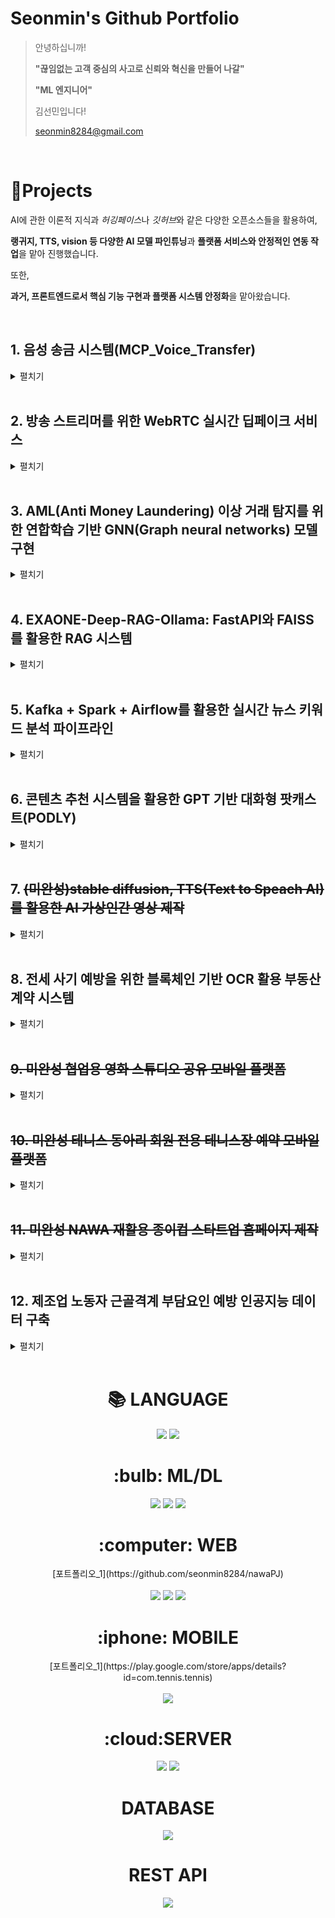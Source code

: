 
# Seonmin's Github Portfolio

> 안녕하십니까!
>
> **"끊임없는 고객 중심의 사고로 신뢰와 혁신을 만들어 나갈"**
>
> **"ML 엔지니어"**
> 
> 김선민입니다!
>
> seonmin8284@gmail.com


</br>

# 📝Projects  
AI에 관한 이론적 지식과 *허깅페이스*나 *깃허브*와 같은 다양한 오픈소스들을 활용하여, 

**랭귀지, TTS, vision 등 다양한 AI 모델 파인튜닝**과 **플랫폼 서비스와 안정적인 연동 작업**을 맡아 진행했습니다.

또한, 

**과거, 프론트엔드로서 핵심 기능 구현과 플랫폼 시스템 안정화**을 맡아왔습니다.

<br />

## 1. 음성 송금 시스템(MCP_Voice_Transfer)
<details>
<summary>펼치기</summary>

- **개발기간** : 2025.04~
- **작업 범위** :  
  안드로이드 기반 음성 인터페이스 송금 시스템 설계 및 구현, FastAPI 기반 백엔드 구성,  
  음성 텍스트 → LLM 기반 의도 분석 → 시뮬레이션 송금 API 설계 및 연결,  
  Android STT+TTS 연동, 웨이크워드 기반 송금 시나리오 구현, 이상거래탐지 모델과 통합,  
  전체 시뮬레이터 및 예외 처리 설계까지 전체 End-to-End 흐름 구현

- **역할 및 업무**:
  1. **프로젝트 설계 및 백엔드 구현**
     - MCP 기반 송금 인터페이스 정의 및 FastAPI 백엔드 개발
     - 계좌 더미 생성, 시뮬레이션 송금, intent 추출 API 등 구현
     - 대화 로그 저장 및 의도 슬롯 파싱 로직 구성

  2. **음성 기반 시나리오 설계 및 인증 단계 구현**
     - `"엄마한테 3만원 보내줘"` → 웨이크워드 감지 + STT + LLM 분석 + 인증 처리 흐름 설계
     - 슬롯 누락 예외 처리 및 인증 단계 모킹 구성

  3. **성능 검증**
     - STT: WER(Word Error Rate) 측정
     - Intent/Slot: Accuracy, F1-Score 등으로 평가
     - 이상거래탐지: Precision, Recall, AUC 지표 기반 평가  
       *(IEEE-CIS Fraud Detection Dataset 활용)*

  4. **Android 연동**
     - Android STT/TTS 연동 구현
     - Retrofit 기반 FastAPI 호출 클라이언트 설계
     - VoiceInteractionService 기반 웨이크워드 감지 시스템 설계

- **기술 스택**:  
  ![Python](https://img.shields.io/badge/python-3776AB?style=for-the-badge&logo=python&logoColor=white)  
  ![FastAPI](https://img.shields.io/badge/fastapi-009688?style=for-the-badge&logo=fastapi&logoColor=white)  
  ![Flutter](https://img.shields.io/badge/flutter-02569B?style=for-the-badge&logo=flutter&logoColor=white)  
  ![Android](https://img.shields.io/badge/android-3DDC84?style=for-the-badge&logo=android&logoColor=white)

- [📎 프로젝트 상세 설명 보기](https://github.com/seonmin8284/MCP_Voice_Transfer)

</details>

<br />




## 2. 방송 스트리머를 위한 WebRTC 실시간 딥페이크 서비스
<details>
<summary>펼치기</summary>

>
> - 개발기간 : 2025.01-
> - 작업 범위 : WebRTC를 활용한 실시간 딥페이크 변환 및 스트리밍 시스템 구축, Roop 기반 Face Swap AI 모델 개발 및 최적화, Distributed Data Parallel (DDP) 기반 다중 GPU 활용 최적화, WebRTC 서버 및 TURN 서버 구축을 통한 실시간 영상 데이터 송수신 구현, Hyperstack Cloud를 활용한 서버 인프라 구축 및 RTMP 스트리밍 연계 가능성 고려  
> - 역할 및 업무:
>   
>   (1) AI 프로젝트 기획 및 설계
>   1) WebRTC 기반 실시간 딥페이크 스트리밍 서비스 기획
>   2) 주요 기능 정의 및 AI 모델(Roop + GFPGAN) 선정
>   3) WebRTC 및 AI 서버의 구조 설계 및 데이터 흐름 정의
>   
>   (2) AI 모델 개발 및 최적화
>   1) Roop 모델을 활용한 단일 이미지 Face Swap 기능 구현
>   2) InsightFace 및 GFPGAN을 활용한 얼굴 인식 및 화질 개선 적용
>   3) DDP(Distributed Data Parallel) 기반 GPU 최적화
>   
>   (3) WebRTC 스트리밍 개발
>   1) WebRTC 서버 구축 및 클라이언트 간 P2P 연결 구현
>   2) TURN 서버 구축하여 NAT/방화벽 환경에서도 안정적인 연결 보장
>   
>   (4) 서버 인프라 구축 및 배포
>   1) Hyperstack Cloud 기반으로 AI 서버, WebRTC 서버, TURN 서버 구성
>   2) Docker/Kubernetes를 활용하여 서버 컨테이너화 및 배포 자동화
>   3) RTMP 스트리밍 연계를 고려한 확장 가능성 반영
>
> - Skill : <img src="https://img.shields.io/badge/html5-E34F26?style=for-the-badge&logo=html5&logoColor=white"><img src="https://img.shields.io/badge/css-1572B6?style=for-the-badge&logo=css3&logoColor=white"><img src="https://img.shields.io/badge/javascript-F7DF1E?style=for-the-badge&logo=javascript&logoColor=black"> <img src="https://img.shields.io/badge/python-3776AB?style=for-the-badge&logo=python&logoColor=white"> 
> 
> [프로젝트 상세 설명](https://github.com/seonmin8284/realTimeDeepfake_based_on_WebRTC)

</details>

<br />

## 3. AML(Anti Money Laundering) 이상 거래 탐지를 위한 연합학습 기반 GNN(Graph neural networks) 모델 구현
<details>
<summary>펼치기</summary>

- **개발기간** : 2025.03 / 2023.01-2023.06  
- **작업 범위** :  
  개인정보 보호가 필요한 환경에서 이상거래를 탐지하기 위해,  
  GNN 기반 모델을 Federated Learning 방식으로 분산 학습시켜 구축한 시스템

- **역할 및 업무**:
  1. **모델 및 시스템 아키텍처 설계**
     - GNN 모델 (PyTorch Geometric) 기반 거래 네트워크 구성 및 노드 특성 추출
     - Flower 기반 연합 학습 구조로 클라이언트 노드 간 파라미터 통합

  2. **데이터 전처리 및 실험 설계**
     - IEEE-CIS Fraud Detection Dataset 기반 그래프 데이터 생성
     - 클라이언트 노드 분할, 그래프 저장, anomaly 라벨링 처리

  3. **성능 평가 및 분석**
     - Precision, Recall, F1-score, AUC 기반 이상거래 탐지 성능 검증

- **기술 스택**:  
  ![Python](https://img.shields.io/badge/python-3776AB?style=for-the-badge&logo=python&logoColor=white)  
  ![Flower](https://img.shields.io/badge/flower-FED700?style=for-the-badge&logo=data:image/svg+xml;base64,PHN2ZyB4bWxucz0naHR0cDovL3d3dy53My5vcmcvMjAwMC9zdmcnIHdpZHRoPScxMCcgaGVpZ2h0PScxMCc+PHJlY3Qgd2lkdGg9JzEwMCUnIGhlaWdodD0nMTAwJScgZmlsbD0nI0ZFRDcwMCcvPjwvc3ZnPg==)  
  ![PyTorch Geometric](https://img.shields.io/badge/pytorch%20geometric-EE4C2C?style=for-the-badge&logo=pytorch&logoColor=white)

- [📎 프로젝트 상세 설명 보기](https://github.com/seonmin8284/fraud_gnn_federated)

</details>

</br>

## 4. EXAONE-Deep-RAG-Ollama: FastAPI와 FAISS를 활용한 RAG 시스템
<details>
<summary>펼치기</summary>

- **개발기간**: 2025.03 ~

- **작업 범위**:  
  보험 상품요약서를 PDF로 업로드하고, 내용을 벡터화하여 검색한 뒤  
  Ollama 기반의 EXAONE-DEEP LLM을 통해 정확한 응답을 생성하는 RAG 시스템 구축

- **역할 및 업무**:
  1. **PDF 문서 처리**
     - PyPDF2를 이용해 PDF 텍스트 추출
     - 슬라이딩 윈도우 방식으로 문단 청크 생성

  2. **벡터 임베딩 및 검색**
     - `jhgan/ko-sroberta-multitask` 모델로 문장 임베딩
     - FAISS를 이용해 벡터 인덱싱 및 유사도 기반 문서 검색

  3. **RAG 시스템 구성**
     - 검색된 내용 기반으로 EXAONE LLM에 프롬프트 전달
     - 사용자 질의에 대한 근거 기반 응답 생성

  4. **API 서비스화**
     - FastAPI로 `/query` 엔드포인트 구현
     - 로컬 Ollama EXAONE 서버와 통신

- **기술 스택**:  
  ![Python](https://img.shields.io/badge/python-3776AB?style=for-the-badge&logo=python&logoColor=white)  
  ![FastAPI](https://img.shields.io/badge/fastapi-009688?style=for-the-badge&logo=fastapi&logoColor=white)  
  ![FAISS](https://img.shields.io/badge/faiss-005571?style=for-the-badge)  
  ![Ollama](https://img.shields.io/badge/ollama-7A3E9D?style=for-the-badge)  
  ![SentenceTransformer](https://img.shields.io/badge/sentencetransformer-FF6F00?style=for-the-badge)

- [📎 프로젝트 상세 설명 보기](https://github.com/seonmin8284/exaone-rag-ollama)

</details>

</br>

## 5. Kafka + Spark + Airflow를 활용한 실시간 뉴스 키워드 분석 파이프라인
<details>
<summary>펼치기</summary>

- **개발기간**: 2025.04  
- **작업 범위**:  
  Kafka로 뉴스 데이터를 스트리밍하고, Spark로 키워드 분석을 수행하며, Airflow로 파이프라인을 스케줄링하는 **데이터 엔지니어링 실습 프로젝트**

- **역할 및 업무**:
  1. **Kafka 프로듀서 개발**
     - 실시간 뉴스 API or 더미 데이터를 Kafka 토픽으로 전송
     - `kafka_news_producer.py` 구현

  2. **Spark 스트리밍 처리**
     - Kafka에서 받은 메시지를 실시간 분석
     - 주요 키워드 필터링 및 콘솔 출력

  3. **Airflow DAG 설계**
     - `news_pipeline_dag.py`로 뉴스 파이프라인 자동 스케줄링
     - ETL 흐름 제어 가능하게 DAG 구성

  4. **도커 환경 구성**
     - `docker-compose.yml`을 통해 Kafka, Spark, Airflow를 로컬에서 컨테이너 기반 실행
     - 서비스 간 의존성 관리 및 재현 가능한 환경 구현

- **기술 스택**:  
  ![Kafka](https://img.shields.io/badge/kafka-231F20?style=for-the-badge&logo=apachekafka&logoColor=white)  
  ![Apache Spark](https://img.shields.io/badge/spark-E25A1C?style=for-the-badge&logo=apachespark&logoColor=white)  
  ![Airflow](https://img.shields.io/badge/apache%20airflow-017CEE?style=for-the-badge&logo=apacheairflow&logoColor=white)  
  ![Docker](https://img.shields.io/badge/docker-2496ED?style=for-the-badge&logo=docker&logoColor=white)  
  ![Python](https://img.shields.io/badge/python-3776AB?style=for-the-badge&logo=python&logoColor=white)

- [📎 프로젝트 상세 설명 보기](https://github.com/seonmin8284/kafka_spark_airflow)

</details>

</br>


## 6. 콘텐츠 추천 시스템을 활용한 GPT 기반 대화형 팟캐스트(PODLY) 
<details>
<summary>펼치기</summary>
  
>
> - 개발기간 : 2024.10
> - 작업 범위 : 컨텐츠 추천 시스템 개발, RAG를 활용한 LLM 기반 챗봇 구현, STT 및 TTS 구현, 모바일 플랫폼 개발 
> - 역할 및 업무: 모바일 크로스플랫폼 앱 프론엔드 제작
>   
>   (1) UI/UX 설계
>   
>   (2) 모바일 크로스플랫폼 제작
>   1) 맞춤형 컨텐츠 재생 뮤직 플레이어 구현
>   2) 토큰 기반 자연어 스트림 UX 챗봇과 TTS 음성 출력 구현
>   3) 유튜브 API 연결로 인기 컨텐츠 페이지 구현
>   4) 검색, 좋아요, 공유하기 등 세부 기능 구현  
> - Skill : <img src="https://img.shields.io/badge/flutter-02569B?style=for-the-badge&logo=flutter&logoColor=white">
> 
> [프로젝트 상세 설명](https://github.com/seonmin8284/podly)

</details>

<br />


## 7. ~~(미완성)stable diffusion, TTS(Text to Speach AI)를 활용한 AI 가상인간 영상 제작~~
<details>
<summary>펼치기</summary>
  
>
> - 개발기간 : 2024.02-2024.05
> - 작업 범위 : 음성 모델 제작, 가상 인물 영상 제작, 립싱크 합성
> - 역할 및 업무:
>   
>   (1) ComfyUI를 활용한 stable diffusion 기반 영상 제작
>   
>   (2) tortoise 모델 학습을 통한 TTS 모델 제작
>   
> - Skill : <img src="https://img.shields.io/badge/python-3776AB?style=for-the-badge&logo=python&logoColor=white"> 
> 
> [프로젝트 상세 설명](https://github.com/seonmin8284/virtualHuman)

</details>

<br />



## 8. 전세 사기 예방을 위한 블록체인 기반 OCR 활용 부동산 계약 시스템
<details>
<summary>펼치기</summary>
  
>
> - 개발기간 : 2022.06-2022.08
> - 작업 범위 : 블록체인 스마트 컨트랙트 기반 부동산 계약 자동화 시스템 설계, 분산 신원 확인을 통한 참여자 검증 설계, Tesseract OCR 기술을 활용하여 기존 부동산 관련 문서 분석 및 정보 추출 구현, 공공 데이터 API를 활용한 위험 감지 및 변동 사항 알림 시스템 구현
> - 역할 및 업무:
>   
>   (1) 서비스 기획 총괄
>   1) 부동산 전세사기 문제 분석 및 시장 조사
>   2) 프로젝트의 전반적인 블록체인 AI 서비스 기획 및 방향 설정
>      
>   (2) Tesseract OCR 기반 부동산 문서 내 글자 인식 구현
>   
>   (3) 공공 데이터 API를 활용 Flask 서버 및 전체 프로토타입 구현
> 
> - Skill : <img src="https://img.shields.io/badge/python-3776AB?style=for-the-badge&logo=python&logoColor=white"> 
> 
> [부동산 문서 Tesseract OCR 설명 + 프로젝트 상세 설명](https://github.com/seonmin8284/realEstateOCR)

</details>

<br />

## ~~9. 미완성 협업용 영화 스튜디오 공유 모바일 플랫폼~~
<details>
<summary>펼치기</summary>
  
>
> - 개발기간 : 2022.07.07-09.02
> - 작업 범위 : 
> - 역할 및 업무:
> (1) ㄹㅇㄹㅇ
> (2) ㄹㄴㄷㄷ
> - Skill : <img src="https://img.shields.io/badge/flutter-02569B?style=for-the-badge&logo=flutter&logoColor=white">
> 
> ~~[프로젝트 상세 설명](https://github.com/seonmin8284/nawaPJ)~~
</details>

<br />

## ~~10. 미완성 테니스 동아리 회원 전용 테니스장 예약 모바일 플랫폼~~
<details>
<summary>펼치기</summary>
  
>
> - 개발기간 : 2022.07.07-09.02
> - 작업 범위 : 
> - 역할 및 업무:
> (1) ㄹㅇㄹㅇ
> (2) ㄹㄴㄷㄷ
> - Skill : <img src="https://img.shields.io/badge/flutter-02569B?style=for-the-badge&logo=flutter&logoColor=white">
>   
> ~~[프로젝트 상세 설명](https://github.com/seonmin8284/nawaPJ)~~
</details>
<br />

## ~~11. 미완성  NAWA 재활용 종이컵 스타트업 홈페이지 제작~~
<details>
<summary>펼치기</summary>
  
>
> - 개발기간 : 2022.07.07-09.02
> - 작업 범위 : 
> - 역할 및 업무: 
> (1) ㄹㅇㄹㅇ
> (2) ㄹㄴㄷㄷ
> - Skill : <img src="https://img.shields.io/badge/html5-E34F26?style=for-the-badge&logo=html5&logoColor=white"><img src="https://img.shields.io/badge/css-1572B6?style=for-the-badge&logo=css3&logoColor=white"><img src="https://img.shields.io/badge/javascript-F7DF1E?style=for-the-badge&logo=javascript&logoColor=black">
> 
> ~~[프로젝트 상세 설명](https://github.com/seonmin8284/nawaPJ)~~
</details>

<br />


## 12. 제조업 노동자 근골격계 부담요인 예방 인공지능 데이터 구축
<details>
<summary>펼치기</summary>
  
>
> - 개발기간 : 2022.07.07-09.02
> - 작업 범위 : YOLOv5를 활용한 객체 검출, HRNet 기반의 자세 추정, EfficientNet을 이용한 다중 라벨 분류, 인간공학적 평가 기법을 적용한 자세 분석, 그리고 EfficientNet-Lite를 활용한 모바일 환경 최적화까지의 AI 모델 개발 및 응용
> - 역할 및 업무: 
>
>   (1) AI 서비스 기획 총괄
>   1) 프로젝트의 전반적인 AI 서비스 기획 및 방향 설정
>   2) 각 Task 간 연계성을 고려한 서비스 설계 및 성능 최적화
>   
>   (2) YOLOv5 기반 객체 검출 담당
>   1) YOLOv5s를 활용하여 데이터 전처리 및 객체 검출 모델 학습, Task 02에서 활용할 Cropped 이미지 생성
>   
>   (3) 모바일 제작 담당
>   1) Flutter를 활용한 UI/UX 설계 및 구현
>   2) EfficientNet-Lite 기반 모바일 애플리케이션 개발 및 최적화
>   3) AI 모델을 모바일 환경에 배포 및 성능 테스트 진행

> - Skill : <img src="https://img.shields.io/badge/python-3776AB?style=for-the-badge&logo=python&logoColor=white"> <img src="https://img.shields.io/badge/flutter-02569B?style=for-the-badge&logo=flutter&logoColor=white">
> 
> 
> [프로젝트 상세 설명](https://github.com/seonmin8284/skeleton_Vision/tree/main)
</details>

<br />


<div align=center><h1>📚 LANGUAGE</h1></div>
<div align=center>
<img src="https://img.shields.io/badge/python-3776AB?style=for-the-badge&logo=python&logoColor=white"> 
  <img src="https://img.shields.io/badge/java-007396?style=for-the-badge&logo=java&logoColor=white"> 
  <br>
  <h1>:bulb: ML/DL</h1>
   <img src="https://img.shields.io/badge/tensorflow-FF6F00?style=for-the-badge&logo=tensorflow&logoColor=white"> 
  <img src="https://img.shields.io/badge/pytorch-EE4C2C?style=for-the-badge&logo=pytorch&logoColor=white"> 
   <img src="https://img.shields.io/badge/opencv-5C3EE8?style=for-the-badge&logo=opencv&logoColor=white"> 
  <br>
  <h1>:computer: WEB</h1>
  [포트폴리오_1](https://github.com/seonmin8284/nawaPJ)<br><br>
   <img src="https://img.shields.io/badge/html5-E34F26?style=for-the-badge&logo=html5&logoColor=white"> 
  <img src="https://img.shields.io/badge/css-1572B6?style=for-the-badge&logo=css3&logoColor=white"> 
  <img src="https://img.shields.io/badge/javascript-F7DF1E?style=for-the-badge&logo=javascript&logoColor=black">
  <br>
  <h1>:iphone: MOBILE</h1>
  [포트폴리오_1](https://play.google.com/store/apps/details?id=com.tennis.tennis)<br><br>
    <img src="https://img.shields.io/badge/flutter-02569B?style=for-the-badge&logo=flutter&logoColor=white">
  <h1>:cloud:SERVER</h1>
   <img src="https://img.shields.io/badge/Google Cloud-4285F4?style=for-the-badge&logo=googlecloud&logoColor=white">
    <img src="https://img.shields.io/badge/firebase-FFCA28?style=for-the-badge&logo=firebase&logoColor=white">
<h1>DATABASE</h1>
  <img src="https://img.shields.io/badge/mysql-4479A1?style=for-the-badge&logo=mysql&logoColor=white">
  <h1>REST API</h1>
  <img src="https://img.shields.io/badge/flask-000000?style=for-the-badge&logo=flask&logoColor=white">
  
</div>

